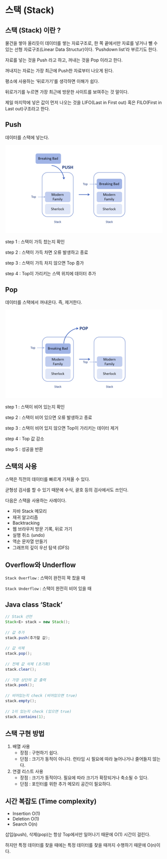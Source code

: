 # 스택 (Stack)

## 스택 (Stack) 이란 ?

물건을 쌓아 올리듯이 데이터를 쌓는 자료구조로, 한 쪽 끝에서만 자료를 넣거나 뺄 수 있는 선형 자료구조(Linear Data Structur)이다. ‘Pushdown list’라 부르기도 한다.

자료를 넣는 것을 Push 라고 하고, 꺼내는 것을 Pop 이라고 한다.

꺼내지는 자료는 가장 최근에 Push한 자료부터 나오게 된다.

평소에 사용하는 ‘뒤로가기’를 생각하면 이해가 쉽다.

뒤로가기를 누르면 가장 최근에 방문한 사이트를 보여주는 것 말이다.

제일 마지막에 넣은 값이 먼저 나오는 것을 LIFO(Last in First out) 혹은 FILO(First in Last  out)구조라고 한다.

## Push

데이터를 스택에 넣는다.

![push](./push.png)

step 1 : 스택이 가득 찼는지 확인

step 2 : 스택이 가득 차면 오류 발생하고 종료

step 3 : 스택이 가득 차지 않으면 Top 증가

step 4 : Top이 가리키는 스택 위치에 데이터 추가

## Pop

데이터를 스택에서 꺼내온다. 즉, 제거한다.

![pop](./pop.png)

step 1 : 스택이 비어 있는지 확인

step 2 : 스택이 비어 있으면 오류 발생하고 종료

step 3 : 스택이 비어 있지 않으면 Top이 가리키는 데이터 제거

step 4 : Top 값 감소

step 5 : 성공을 반환

## 스택의 사용

스택은 직전의 데이터를 빠르게 가져올 수 있다.

균형성 검사를 할 수 있기 때문에 수식, 괄호 등의 검사에서도 쓰인다.

다음은 스택을 사용하는 사례이다.

- 자바 Stack 메모리
- 재귀 알고리즘
- Backtracking
- 웹 브라우저 방문 기록, 뒤로 가기
- 실행 취소 (undo)
- 역순 문자열 만들기
- 그래프의 깊이 우선 탐색 (DFS)

## Overflow와 Underflow

 `Stack Overflow` : 스택이 완전히 꽉 찼을 때 

 `Stack Underflow` : 스택이 완전히 비어 있을 때 

## Java class ‘Stack’

```java
// Stack 선언
Stack<E> stack = new Stack();

// 값 추가
stack.push(추가할 값);

// 값 삭제
stack.pop();

// 전체 값 삭제 (초기화)
stack.clear(); 

// 가장 상단의 값 출력
stack.peek();

// 비어있는지 check (비어있으면 true)
stack.empty();

// 1이 있는지 check (있으면 true)
stack.contains(1);
```

## 스택 구현 방법

1. 배열 사용
    - 장점 : 구현하기 쉽다.
    - 단점 : 크기가 동적이 아니다. 런타임 시 필요에 따라 늘어나거나 줄어들지 않는다.
2. 연결 리스트 사용
    - 장점 : 크기가 동적이다. 필요에 따라 크기가 확장되거나 축소될 수 있다.
    - 단점 : 포인터를 위한 추가 메모리 공간이 필요하다.
    

## 시간 복잡도 (Time complexity)

- Insertion O(1)
- Deletion O(1)
- Search O(n)

삽입(push), 삭제(pop)는 항상 Top에서만 일어나기 때문에 O(1) 시간이 걸린다. 

하지만 특정 데이터를 찾을 때에는 특정 데이터를 찾을 때까지 수행하기 때문에 O(n)이다.